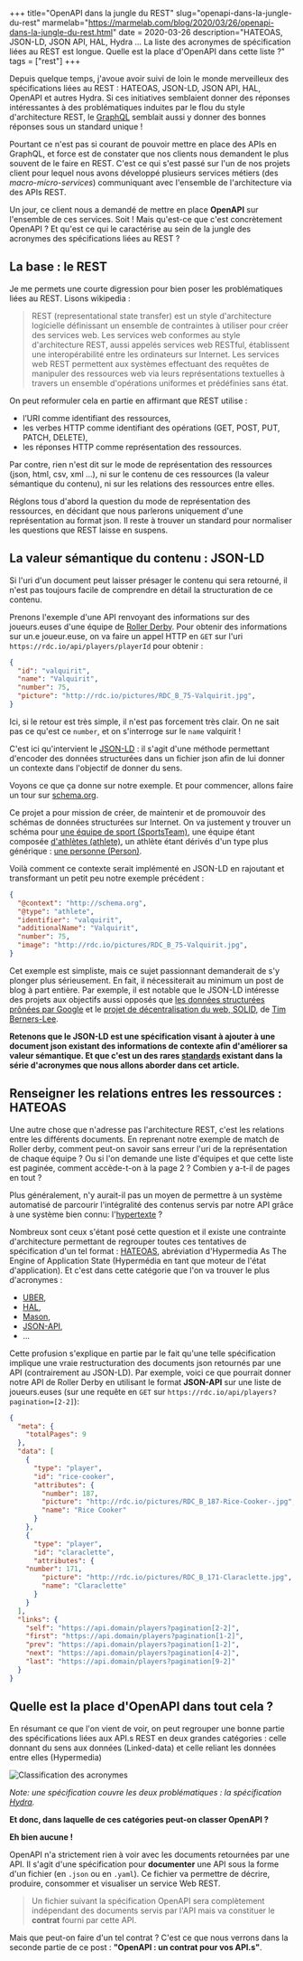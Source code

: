 +++
title="OpenAPI dans la jungle du REST"
slug="openapi-dans-la-jungle-du-rest"
marmelab="https://marmelab.com/blog/2020/03/26/openapi-dans-la-jungle-du-rest.html"
date = 2020-03-26
description="HATEOAS, JSON-LD, JSON API, HAL, Hydra ... La liste des acronymes de spécification liées au REST est longue. Quelle est la place d'OpenAPI dans cette liste ?"
tags = ["rest"]
+++

Depuis quelque temps, j'avoue avoir suivi de loin le monde merveilleux des spécifications liées au REST : HATEOAS, JSON-LD, JSON API, HAL, OpenAPI et autres Hydra. Si ces initiatives semblaient donner des réponses intéressantes à des problématiques induites par le flou du style d'architecture REST, le [GraphQL](https://marmelab.com/blog/2017/09/03/dive-into-graphql.html) semblait aussi y donner des bonnes réponses sous un standard unique !

Pourtant ce n'est pas si courant de pouvoir mettre en place des APIs en GraphQL, et force est de constater que nos clients nous demandent le plus souvent de le faire en REST. C'est ce qui s'est passé sur l'un de nos projets client pour lequel nous avons développé plusieurs services métiers (des *macro-micro-services*) communiquant avec l'ensemble de l'architecture via des APIs REST.

Un jour, ce client nous a demandé de mettre en place **OpenAPI** sur l'ensemble de ces services. Soit ! Mais qu'est-ce que c'est concrètement OpenAPI ? Et qu'est ce qui le caractérise au sein de la jungle des acronymes des spécifications liées au REST ?

## La base : le REST

Je me permets une courte digression pour bien poser les problématiques liées au REST. Lisons wikipedia :

> REST (representational state transfer) est un style d'architecture logicielle définissant un ensemble de contraintes à utiliser pour créer des services web. Les services web conformes au style d'architecture REST, aussi appelés services web RESTful, établissent une interopérabilité entre les ordinateurs sur Internet. Les services web REST permettent aux systèmes effectuant des requêtes de manipuler des ressources web via leurs représentations textuelles à travers un ensemble d'opérations uniformes et prédéfinies sans état.

On peut reformuler cela en partie en affirmant que REST utilise :

- l’URI comme identifiant des ressources,
- les verbes HTTP comme identifiant des opérations (GET, POST, PUT, PATCH, DELETE),
- les réponses HTTP comme représentation des ressources.

Par contre, rien n'est dit sur le mode de représentation des ressources (json, html, csv, xml ...), ni sur le contenu de ces ressources (la valeur sémantique du contenu), ni sur les relations des ressources entre elles.

Réglons tous d'abord la question du mode de représentation des ressources, en décidant que nous parlerons uniquement d'une représentation au format json. Il reste à trouver un standard pour normaliser les questions que REST laisse en suspens.  

## La valeur sémantique du contenu : JSON-LD

Si l'uri d'un document peut laisser présager le contenu qui sera retourné, il n'est pas toujours facile de comprendre en détail la structuration de ce contenu.

Prenons l'exemple d'une API renvoyant des informations sur des joueurs.euses d'une équipe de [Roller Derby](https://fr.wikipedia.org/wiki/Roller_derby). Pour obtenir des informations sur un.e joueur.euse, on va faire un appel HTTP en `GET` sur l'uri `https://rdc.io/api/players/playerId` pour obtenir :

```json
{
  "id": "valquirit",
  "name": "Valquirit",
  "number": 75,
  "picture": "http://rdc.io/pictures/RDC_B_75-Valquirit.jpg",
}
```

Ici, si le retour est très simple, il n'est pas forcement très clair. On ne sait pas ce qu'est ce `number`, et on s'interroge sur le `name` valquirit !

C'est ici qu'intervient le [JSON-LD](https://json-ld.org/) : il s'agit d'une méthode permettant d'encoder des données structurées dans un fichier json afin de lui donner un contexte dans l'objectif de donner du sens.

Voyons ce que ça donne sur notre exemple. Et pour commencer, allons faire un tour sur [schema.org](https://schema.org).

Ce projet a pour mission de créer, de maintenir et de promouvoir des schémas de données structurées sur Internet. On va justement y trouver un schéma pour [une équipe de sport (SportsTeam)](https://schema.org/SportsTeam), une équipe étant composée [d'athlètes (athlete)](https://schema.org/athlete), un athlète étant dérivés d'un type plus générique : [une personne (Person)](https://schema.org/Person).

Voilà comment ce contexte serait implémenté en JSON-LD en rajoutant et transformant un petit peu notre exemple précédent :

```json
{
  "@context": "http://schema.org",
  "@type": "athlete",
  "identifier": "valquirit",
  "additionalName": "Valquirit",
  "number": 75,
  "image": "http://rdc.io/pictures/RDC_B_75-Valquirit.jpg",
}
```

Cet exemple est simpliste, mais ce sujet passionnant demanderait de s'y plonger plus sérieusement. En fait, il nécessiterait au minimum un post de blog à part entière. Par exemple, il est notable que le JSON-LD intéresse des projets aux objectifs aussi opposés que [les données structurées prônées par Google](https://developers.google.com/search/docs/guides/prototype) et le [projet de décentralisation du web, SOLID](https://solidproject.org/), de [Tim Berners-Lee](https://en.wikipedia.org/wiki/Tim_Berners-Lee).

**Retenons que le JSON-LD est une spécification visant à ajouter à une document json existant des informations de contexte afin d'améliorer sa valeur sémantique. Et que c'est un des rares [standards](https://www.w3.org/2018/json-ld-wg/) existant dans la série d'acronymes que nous allons aborder dans cet article.**

## Renseigner les relations entres les ressources : HATEOAS

Une autre chose que n'adresse pas l'architecture REST, c'est les relations entre les différents documents. En reprenant notre exemple de match de Roller derby, comment peut-on savoir sans erreur l'uri de la représentation de chaque équipe ? Ou si l'on demande une liste d'équipes et que cette liste est paginée, comment accède-t-on à la page 2 ? Combien y a-t-il de pages en tout ?

Plus généralement, n'y aurait-il pas un moyen de permettre à un système automatisé de parcourir l'intégralité des contenus servis par notre API grâce à une système bien connu: l'[hypertexte](https://fr.wikipedia.org/wiki/Hypertexte) ?

Nombreux sont ceux s'étant posé cette question et il existe une contrainte d'architecture permettant de regrouper toutes ces tentatives de spécification d'un tel format : [HATEOAS](https://fr.wikipedia.org/wiki/HATEOAS), abréviation d'Hypermedia As The Engine of Application State (Hypermédia en tant que moteur de l'état d'application). Et c'est dans cette catégorie que l'on va trouver le plus d'acronymes :

- [UBER](https://rawgit.com/uber-hypermedia/specification/master/uber-hypermedia.html),
- [HAL](http://stateless.co/hal_specification.html),
- [Mason](https://github.com/JornWildt/Mason),
- [JSON-API](https://jsonapi.org/),
- ...

Cette profusion s'explique en partie par le fait qu'une telle spécification implique une vraie restructuration des documents json retournés par une API (contrairement au JSON-LD). Par exemple, voici ce que pourrait donner notre API de Roller Derby en utilisant le format **JSON-API** sur une liste de joueurs.euses (sur une requête en `GET` sur `https://rdc.io/api/players?pagination=[2-2]`):

```json
{
  "meta": {
    "totalPages": 9
  },
  "data": [
    {
      "type": "player",
      "id": "rice-cooker",
      "attributes": {
        "number": 187,
    	"picture": "http://rdc.io/pictures/RDC_B_187-Rice-Cooker-.jpg",
    	"name": "Rice Cooker"
      }
    },
    {
      "type": "player",
      "id": "claraclette",
      "attributes": {
	"number": 171,
    	"picture": "http://rdc.io/pictures/RDC_B_171-Claraclette.jpg",
    	"name": "Claraclette"
      }
    }
  ],
  "links": {
    "self": "https://api.domain/players?pagination[2-2]",
    "first": "https://api.domain/players?pagination[1-2]",
    "prev": "https://api.domain/players?pagination[1-2]",
    "next": "https://api.domain/players?pagination[4-2]",
    "last": "https://api.domain/players?pagination[9-2]"
  }
}
```

## Quelle est la place d'OpenAPI dans tout cela ?

En résumant ce que l'on vient de voir, on peut regrouper une bonne partie des spécifications liées aux API.s REST en deux grandes catégories : celle donnant du sens aux données (Linked-data) et celle reliant les données entre elles (Hypermedia)

![Classification des acronymes](resumeAcronymes.png)

*Note: une spécification couvre les deux problématiques : la spécification [Hydra](https://www.hydra-cg.com/).*

**Et donc, dans laquelle de ces catégories peut-on classer OpenAPI ?**

**Eh bien aucune !**

OpenAPI n'a strictement rien à voir avec les documents retournées par une API. Il s'agit d'une spécification pour **documenter** une API sous la forme d'un fichier (en `.json` ou en `.yaml`). Ce fichier va permettre de décrire, produire, consommer et visualiser un service Web REST.

> Un fichier suivant la spécification OpenAPI sera complètement indépendant des documents servis par l'API mais va constituer le **contrat** fourni par cette API.

Mais que peut-on faire d'un tel contrat ? C'est ce que nous verrons dans la seconde partie de ce post : **"OpenAPI : un contrat pour vos API.s"**.
